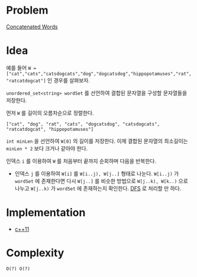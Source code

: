 # Problem

[Concatenated Words](https://leetcode.com/problems/concatenated-words/)

# Idea

예를 들어 `W = ["cat","cats","catsdogcats","dog","dogcatsdog","hippopotamuses","rat","ratcatdogcat"]` 인
경우를 살펴보자.

`unordered_set<string> wordSet` 를 선언하여 결합된 문자열을 구성할
문자열들을 저장한다.

먼저 `W` 를 길이의 오름차순으로 정렬한다.

```
["cat", "dog", "rat", "cats", "dogcatsdog", "catsdogcats", "ratcatdogcat", "hippopotamuses"]
```

`int minLen` 을 선언하여 `W[0]` 의 길이를 저장한다. 이제 결합된 문자열의
최소길이는 `minLen * 2` 보다 크거나 같아야 한다.

인덱스 `i` 를 이용하여 `W` 를 처음부터 끝까지 순회하며 다음을 반복한다.

* 인덱스 `j` 를 이용하여 `W[i]` 를 `W[i..j), W[j..]` 형태로
  나눈다. `W[i..j)` 가 `wordSet` 에 존재한다면 다시 `W[j..]` 를 비슷한
  방법으로 `W[j..k), W[k..)` 으로 나누고 `W[j..k)` 가 `wordSet` 에
  존재하는지 확인한다. [DFS](/fundamentals/graph/DFS/README.md) 로 처리할 만 하다.

# Implementation

* [c++11](a.cpp)

# Complexity

```
O(?) O(?)
```
